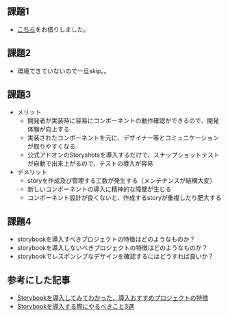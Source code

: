 ## 課題1
- [こちら](https://github.com/nishina555/functional-tic-tac-toe-ts)をお借りしました。

## 課題2
- 環境できていないので一旦skip。。

## 課題3
- メリット
  - 開発者が実装時に容易にコンポーネントの動作確認ができるので、開発体験が向上する
  - 実装されたコンポーネントを元に、デザイナー等とコミュニケーションが取りやすくなる
  - 公式アドオンのStoryshotsを導入するだけで、スナップショットテストが自動で出来上がるので、テストの導入が容易
- デメリット
  - storyを作成及び管理する工数が発生する（メンテナンスが結構大変）
  - 新しいコンポーネントの導入に精神的な障壁が生じる
  - コンポーネント設計が良くないと、作成するstoryが重複したり肥大する

## 課題4
- storybookを導入すべきプロジェクトの特徴はどのようなものか？
- storybookを導入しないべきプロジェクトの特徴はどのようなものか？
- storybookでレスポンシブなデザインを確認するにはどうすれば良いか？

## 参考にした記事
- [Storybookを導入してみてわかった、導入おすすめプロジェクトの特徴](https://fintan.jp/page/378/)
- [Storybookを導入する際にやるべきこと3選](https://zenn.dev/sum0/articles/9463d16d9d40e2)